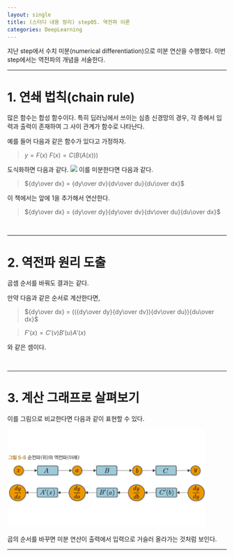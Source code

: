 ```yaml
---
layout: single
title: (스터디 내용 정리) step05. 역전파 이론
categories: DeepLearning
---
```


지난 step에서 수치 미분(numerical differentiation)으로 미분 연산을 수행했다.
이번 step에서는 역전파의 개념을 서술한다.
<br>

***

# 1. 연쇄 법칙(chain rule)
많은 함수는 합성 함수이다.
특히 딥러닝에서 쓰이는 심층 신경망의 경우, 각 층에서 입력과 출력이 존재하여 그 사이 관계가 함수로 나타난다.

예를 들어 다음과 같은 함수가 있다고 가정하자.

> $y=F(x)$
$F(x)=C(B(A(x)))$

도식화하면 다음과 같다.
![](blob:https://velog.io/d80f1e11-d897-4584-b37d-06c2fef9ae4b)
이를 미분한다면 다음과 같다.

> ${dy\over dx} = {dy\over dv}{dv\over du}{du\over dx}$

이 책에서는 앞에 1을 추가해서 연산한다.
> ${dy\over dx} = {dy\over dy}{dy\over dv}{dv\over du}{du\over dx}$

<br>

***
# 2. 역전파 원리 도출
곱셈 순서를 바꿔도 결과는 같다.

만약 다음과 같은 순서로 계산한다면,
> ${dy\over dx} = (({dy\over dy}{dy\over dv}){dv\over du}){du\over dx}$

> $F'(x)=C'(v)B'(u)A'(x)$

와 같은 셈이다.

<br>

***
# 3. 계산 그래프로 살펴보기
이를 그림으로 비교한다면 다음과 같이 표현할 수 있다.

![](/assets/images/backprop_1.png)

곱의 순서를 바꾸면 미분 연산이 출력에서 입력으로 거슬러 올라가는 것처럼 보인다.
<br>

***

